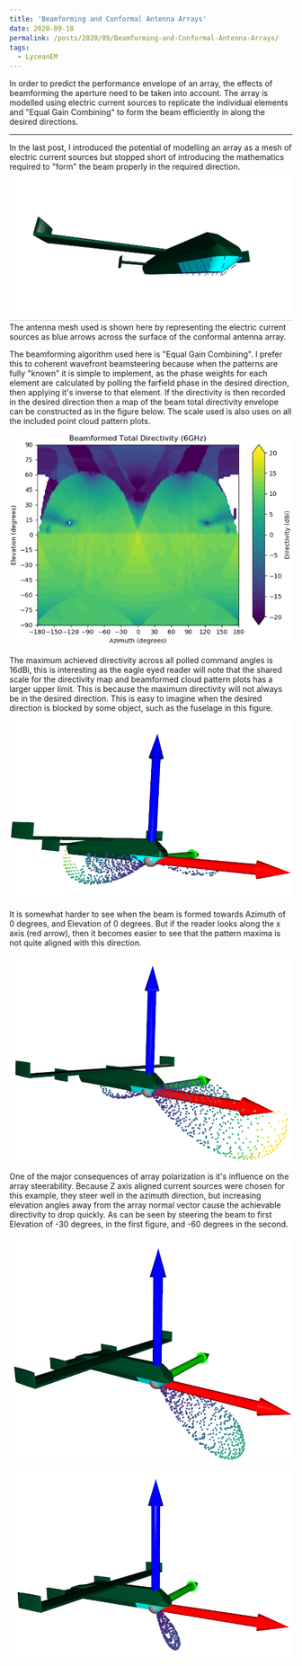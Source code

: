 ```yaml
---
title: 'Beamforming and Conformal Antenna Arrays'
date: 2020-09-18
permalink: /posts/2020/09/Beamforming-and-Conformal-Antenna-Arrays/
tags:
  - LyceanEM
---
```


In order to predict the performance envelope of an array, the effects of beamforming the aperture need to be taken into account. The array is modelled using electric current sources to replicate the individual elements and &quot;Equal Gain Combining&quot; to form the beam efficiently in along the desired directions.

---

In the last post, I introduced the potential of modelling an array as a mesh of electric current sources but stopped short of introducing the mathematics required to &quot;form&quot; the beam properly in the required direction.
![Electric Current Sources](/images/UAVECurrentSources.png "Conformally mapped electric current sources, mapped to the array at half wavelength spacing")
The antenna mesh used is shown here by representing the electric current sources as blue arrows across the surface of the conformal antenna array.

The beamforming algorithm used here is &quot;Equal Gain Combining&quot;. I prefer this to coherent wavefront beamsteering because when the patterns are fully &quot;known&quot; it is simple to implement, as the phase weights for each element are calculated by polling the farfield phase in the desired direction, then applying it's inverse to that element. If the directivity is then recorded in the desired direction then a map of the beam total directivity envelope can be constructed as in the figure below. The scale used is also uses on all the included point cloud pattern plots.

![Beamformed Total Directivity Map](/images/UAVBeamformedTotalDirectivityMap.png "Contour plot of beamformed total achievable directivity")

The maximum achieved directivity across all polled command angles is 16dBi, this is interesting as the eagle eyed reader will note that the shared scale for the directivity map and beamformed cloud pattern plots has a larger upper limit. This is because the maximum directivity will not always be in the desired direction. This is easy to imagine when the desired direction is blocked by some object, such as the fuselage in this figure.

![Beamforming to the aft](/images/UAVBeamformedAzm180El0.png "Point cloud log plot of the total directivity pattern when beamformed to Azimuth -180 degrees, and Elevation 0 degrees")

It is somewhat harder to see when the beam is formed towards Azimuth of 0 degrees, and Elevation of 0 degrees. But if the reader looks along the x axis (red arrow), then it becomes easier to see that the pattern maxima is not quite aligned with this direction.

![Beamforming along the direction of flight](/images/UAVBeamformedAz0El0.png "Point cloud log plot of the total directivity pattern when beamformed to Azimuth 0 degrees, and Elevation 0 degrees")

One of the major consequences of array polarization is it's influence on the array steerability. Because Z axis aligned current sources were chosen for this example, they steer well in the azimuth direction, but increasing elevation angles away from the array normal vector cause the achievable directivity to drop quickly. As can be seen by steering the beam to first Elevation of -30 degrees, in the first figure, and -60 degrees in the second.

![Beamforming along the direction of flight](/images/UAVBeamformedAz0Elm30.png "Point cloud log plot of the total directivity pattern when beamformed to Azimuth 0 degrees, and Elevation -30 degrees")

![Beamforming along the direction of flight](/images/UAVBeamformedAz0Elm60.png "Point cloud log plot of the total directivity pattern when beamformed to Azimuth 0 degrees, and Elevation -60 degrees")

